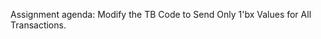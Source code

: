 <p align="left"> Assignment agenda: Modify the TB Code to Send Only 1'bx Values for All Transactions. </p>
